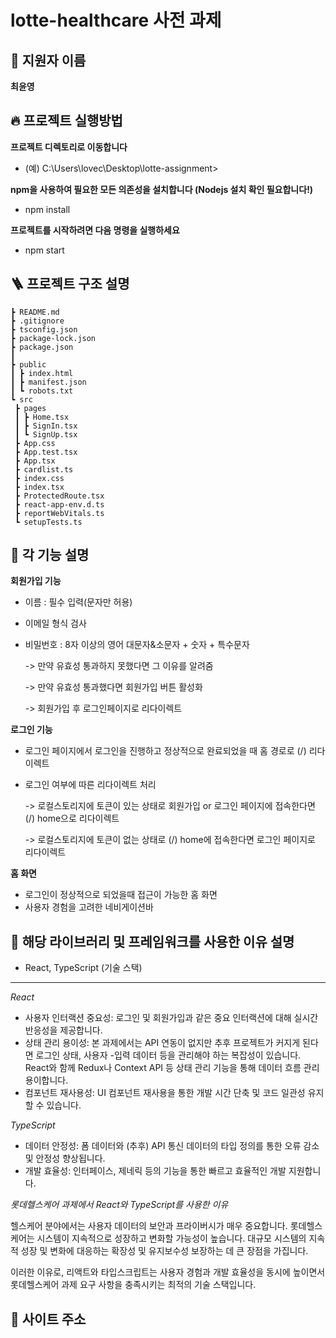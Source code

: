 # lotte-healthcare 사전 과제


## 📇 지원자 이름


**최윤영**


## 🔥 프로젝트 실행방법


**프로젝트 디렉토리로 이동합니다**


- (예) C:\Users\lovec\Desktop\lotte-assignment>


**npm을 사용하여 필요한 모든 의존성을 설치합니다 (Nodejs 설치 확인 필요합니다!)**


- npm install


**프로젝트를 시작하려면 다음 명령을 실행하세요**

  
- npm start
  

## 🪜 프로젝트 구조 설명

```
┣ README.md
┣ .gitignore
┣ tsconfig.json
┣ package-lock.json
┣ package.json
┃
┣ public
┃ ┣ index.html
┃ ┣ manifest.json
┃ ┗ robots.txt 
┗ src
 ┣ pages
 ┃ ┣ Home.tsx
 ┃ ┣ SignIn.tsx
 ┃ ┗ SignUp.tsx
 ┣ App.css
 ┣ App.test.tsx
 ┣ App.tsx
 ┣ cardlist.ts
 ┣ index.css
 ┣ index.tsx
 ┣ ProtectedRoute.tsx
 ┣ react-app-env.d.ts
 ┣ reportWebVitals.ts
 ┗ setupTests.ts
```

## 🌟 각 기능 설명

**회원가입 기능**
- 이름 : 필수 입력(문자만 허용)
- 이메일 형식 검사
- 비밀번호 : 8자 이상의 영어 대문자&소문자 + 숫자 + 특수문자

  -> 만약 유효성 통과하지 못했다면 그 이유를 알려줌
  
  -> 만약 유효성 통과했다면 회원가입 버튼 활성화
  
  -> 회원가입 후 로그인페이지로 리다이렉트
  
**로그인 기능**
- 로그인 페이지에서 로그인을 진행하고 정상적으로 완료되었을 때 홈 경로로 (/) 리다이렉트
- 로그인 여부에 따른 리다이렉트 처리
  
  -> 로컬스토리지에 토큰이 있는 상태로 회원가입 or 로그인 페이지에 접속한다면 (/) home으로 리다이렉트
  
  -> 로컬스토리지에 토큰이 없는 상태로 (/) home에 접속한다면 로그인 페이지로 리다이렉트
 

**홈 화면**
- 로그인이 정상적으로 되었을때 접근이 가능한 홈 화면
- 사용자 경험을 고려한 네비게이션바


## 📖 해당 라이브러리 및 프레임워크를 사용한 이유 설명

- React, TypeScript (기술 스택)

-------------------------------------------


*React*


- 사용자 인터랙션 중요성: 로그인 및 회원가입과 같은 중요 인터랙션에 대해 실시간 반응성을 제공합니다.
- 상태 관리 용이성: 본 과제에서는 API 연동이 없지만 추후 프로젝트가 커지게 된다면 로그인 상태, 사용자 -입력 데이터 등을 관리해야 하는 복잡성이 있습니다. React와 함께 Redux나 Context API 등 상태 관리 기능을 통해 데이터 흐름 관리 용이합니다.
- 컴포넌트 재사용성: UI 컴포넌트 재사용을 통한 개발 시간 단축 및 코드 일관성 유지할 수 있습니다.

*TypeScript*


- 데이터 안정성: 폼 데이터와 (추후) API 통신 데이터의 타입 정의를 통한 오류 감소 및 안정성 향상됩니다.
- 개발 효율성: 인터페이스, 제네릭 등의 기능을 통한 빠르고 효율적인 개발 지원합니다.


*롯데헬스케어 과제에서 React와 TypeScript를 사용한 이유*


헬스케어 분야에서는 사용자 데이터의 보안과 프라이버시가 매우 중요합니다. 롯데헬스케어는 시스템이 지속적으로 성장하고 변화할 가능성이 높습니다. 대규모 시스템의 지속적 성장 및 변화에 대응하는 확장성 및 유지보수성 보장하는 데 큰 장점을 가집니다.


이러한 이유로, 리액트와 타입스크립트는 사용자 경험과 개발 효율성을 동시에 높이면서 롯데헬스케어 과제 요구 사항을 충족시키는 최적의 기술 스택입니다.




## 🎨 사이트 주소

